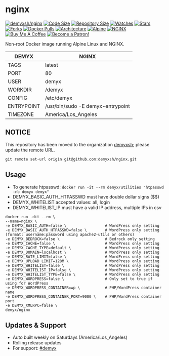 # nginx
[![demyxsh/nginx](https://github.com/demyxsh/nginx/actions/workflows/main.yml/badge.svg)](https://github.com/demyxsh/nginx/actions/workflows/main.yml)
[![Code Size](https://img.shields.io/github/languages/code-size/demyxsh/nginx?style=flat&color=blue)](https://github.com/demyxsh/nginx)
[![Repository Size](https://img.shields.io/github/repo-size/demyxsh/nginx?style=flat&color=blue)](https://github.com/demyxsh/nginx)
[![Watches](https://img.shields.io/github/watchers/demyxsh/nginx?style=flat&color=blue)](https://github.com/demyxsh/nginx)
[![Stars](https://img.shields.io/github/stars/demyxsh/nginx?style=flat&color=blue)](https://github.com/demyxsh/nginx)
[![Forks](https://img.shields.io/github/forks/demyxsh/nginx?style=flat&color=blue)](https://github.com/demyxsh/nginx)
[![Docker Pulls](https://img.shields.io/docker/pulls/demyx/nginx?style=flat&color=blue)](https://hub.docker.com/r/demyx/nginx)
[![Architecture](https://img.shields.io/badge/linux-amd64-important?style=flat&color=blue)](https://hub.docker.com/r/demyx/nginx)
[![Alpine](https://img.shields.io/badge/dynamic/json?url=https://github.com/demyxsh/nginx/raw/master/version.json&label=alpine&query=$.alpine&color=blue)](https://hub.docker.com/r/demyx/nginx)
[![NGINX](https://img.shields.io/badge/dynamic/json?url=https://github.com/demyxsh/nginx/raw/master/version.json&label=nginx&query=$.nginx&color=blue)](https://hub.docker.com/r/demyx/nginx)
[![Buy Me A Coffee](https://img.shields.io/badge/buy_me_coffee-$5-informational?style=flat&color=blue)](https://www.buymeacoffee.com/VXqkQK5tb)
[![Become a Patron!](https://img.shields.io/badge/become%20a%20patron-$5-informational?style=flat&color=blue)](https://www.patreon.com/bePatron?u=23406156)

Non-root Docker image running Alpine Linux and NGINX.

DEMYX | NGINX
--- | ---
TAGS | latest
PORT | 80
USER | demyx
WORKDIR | /demyx
CONFIG | /etc/demyx
ENTRYPOINT | /usr/bin/sudo -E demyx-entrypoint
TIMEZONE | America/Los_Angeles

## NOTICE
This repository has been moved to the organization [demyxsh](https://github.com/demyxsh); please update the remote URL.
```
git remote set-url origin git@github.com:demyxsh/nginx.git
```

## Usage
* To generate htpasswd: `docker run -it --rm demyx/utilities "htpasswd -nb demyx demyx"`
* DEMYX_BASIC_AUTH_HTPASSWD must have double dollar signs ($$)
* DEMYX_WHITELIST accepted values: all, login
* DEMYX_WHITELIST_IP must have a valid IP address, multiple IPs in csv

```
docker run -dit --rm \
--name=nginx \
-e DEMYX_BASIC_AUTH=false \                 # WordPress only setting
-e DEMYX_BASIC_AUTH_HTPASSWD=false \        # WordPress only setting (format: username:password using apache2-utils or others)
-e DEMYX_BEDROCK=false \                    # Bedrock only setting
-e DEMYX_CACHE=false \                      # WordPress only setting
-e DEMYX_CACHE_TYPE=default \               # WordPress only setting
-e DEMYX_DOMAIN=localhost \                 # WordPress only setting
-e DEMYX_RATE_LIMIT=false \                 # WordPress only setting
-e DEMYX_UPLOAD_LIMIT=128M \                # WordPress only setting
-e DEMYX_WHITELIST=false \                  # WordPress only setting
-e DEMYX_WHITELIST_IP=false \               # WordPress only setting
-e DEMYX_WHITELIST_TYPE=false \             # WordPress only setting
-e DEMYX_WORDPRESS=false \                  # Only set to true if using for WordPress
-e DEMYX_WORDPRESS_CONTAINER=wp \           # PHP/WordPress container name
-e DEMYX_WORDPRESS_CONTAINER_PORT=9000 \    # PHP/WordPress container port
-e DEMYX_XMLRPC=false \
demyx/nginx
```

## Updates & Support
* Auto built weekly on Saturdays (America/Los_Angeles)
* Rolling release updates
* For support: [#demyx](https://web.libera.chat/?channel=#demyx)
